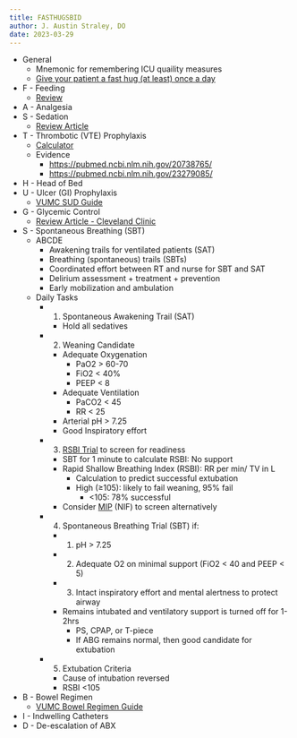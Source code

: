 ```yaml
---
title: FASTHUGSBID
author: J. Austin Straley, DO
date: 2023-03-29
---
```


- General
	- Mnemonic for remembering ICU quaility measures
	- [Give your patient a fast hug (at least) once a day][1]
- F - Feeding
	- [Review][2]
- A - Analgesia
- S - Sedation
	- [Review Article][3]
- T - Thrombotic (VTE) Prophylaxis
	- [Calculator][4]
	- Evidence
		- https://pubmed.ncbi.nlm.nih.gov/20738765/
		- https://pubmed.ncbi.nlm.nih.gov/23279085/
- H - Head of Bed
- U - Ulcer (GI) Prophylaxis
	- [VUMC SUD Guide][5]
- G - Glycemic Control
	- [Review Article - Cleveland Clinic][6]
- S - Spontaneous Breathing (SBT)
	- ABCDE
		- Awakening trails for ventilated patients (SAT)
		- Breathing (spontaneous) trails (SBTs)
		- Coordinated effort between RT and nurse for SBT and SAT
		- Delirium assessment + treatment + prevention
		- Early mobilization and ambulation
	- Daily Tasks
		- 1) Spontaneous Awakening Trail (SAT)
			- Hold all sedatives
		- 2) Weaning Candidate
			- Adequate Oxygenation
				- PaO2 > 60-70
				- FiO2 < 40%
				- PEEP < 8
			- Adequate Ventilation
				- PaCO2 < 45
				- RR < 25
			- Arterial pH > 7.25
			- Good Inspiratory effort
		- 3) [RSBI Trial][7] to screen for readiness
			- SBT for 1 minute to calculate RSBI: No support
			- Rapid Shallow Breathing Index (RSBI): RR per min/ TV in L
				- Calculation to predict successful extubation
				- High (≥105): likely to fail weaning, 95% fail
					- <105: 78% successful
			- Consider [MIP][8] (NIF) to screen alternatively
		- 4) Spontaneous Breathing Trial (SBT) if:
			- 1) pH > 7.25
			- 2) Adequate O2 on minimal support (FiO2 < 40 and PEEP < 5)
			- 3) Intact inspiratory effort and mental alertness to protect airway
			- Remains intubated and ventilatory support is turned off for 1-2hrs
				- PS, CPAP, or T-piece
				- If ABG remains normal, then good candidate for extubation
		- 5) Extubation Criteria
			- Cause of intubation reversed
			- RSBI <105
- B - Bowel Regimen
	- [VUMC Bowel Regimen Guide][9]
- I - Indwelling Catheters
- D - De-escalation of ABX

[1]: https://journals.lww.com/ccmjournal/Abstract/2005/06000/Give_your_patient_a_fast_hug__at_least__once_a.5.aspx
[2]: https://emcrit.org/ibcc/food/
[3]: https://www.ncbi.nlm.nih.gov/pmc/articles/PMC8065316/
[4]: https://www.mdcalc.com/calc/2023/padua-prediction-score-risk-vte
[5]: https://www.vumc.org/trauma-and-scc/sites/default/files/public_files/Protocols/Stress%20Ulcer%20Prophylaxis%20PMG%202020.pdf
[6]: https://www.ccjm.org/content/ccjom/89/4/191.full.pdf
[7]: https://www.mdcalc.com/calc/3999/rapid-shallow-breathing-index-rsbi
[8]: https://pubmed.ncbi.nlm.nih.gov/26834339/
[9]: https://www.vumc.org/trauma-and-scc/sites/vumc.org.trauma-and-scc/files/public_files/Protocols/TraumaBowelReg3.pdf